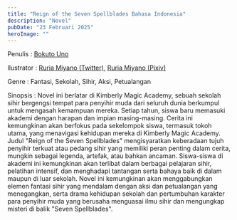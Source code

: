 ```yaml
---
title: "Reign of the Seven Spellblades Bahasa Indonesia"
description: "Novel"
pubDate: "23 Februari 2025"
heroImage: ""
---
```


Penulis : [Bokuto Uno](https://anilist.co/staff/114927/Bokuto-Uno)

Ilustrator : [Ruria Miyano (Twitter)](https://twitter.com/poppopcorn822), [Ruria Miyano (Pixiv)](https://www.pixiv.net/en/users/470473)

Genre : Fantasi, Sekolah, Sihir, Aksi, Petualangan

Sinopsis : Novel ini berlatar di Kimberly Magic Academy, sebuah sekolah sihir bergengsi tempat para penyihir muda dari seluruh dunia berkumpul untuk mengasah kemampuan mereka.  Setiap tahun, siswa baru memasuki akademi dengan harapan dan impian masing-masing. Cerita ini kemungkinan akan berfokus pada sekelompok siswa, termasuk tokoh utama, yang menavigasi kehidupan mereka di Kimberly Magic Academy.  Judul "Reign of the Seven Spellblades" mengisyaratkan keberadaan tujuh penyihir terkuat atau pedang sihir yang memiliki peran penting dalam cerita, mungkin sebagai legenda, artefak, atau bahkan ancaman.  Siswa-siswa di akademi ini kemungkinan akan terlibat dalam berbagai pelajaran sihir, pelatihan intensif, dan menghadapi tantangan serta bahaya baik di dalam maupun di luar sekolah.  Novel ini kemungkinan akan menggabungkan elemen fantasi sihir yang mendalam dengan aksi dan petualangan yang menegangkan, serta drama kehidupan sekolah dan pertumbuhan karakter para penyihir muda yang berusaha menguasai ilmu sihir dan mengungkap misteri di balik "Seven Spellblades".

